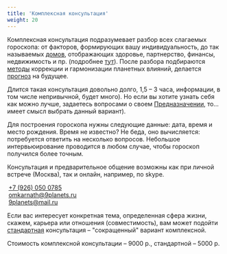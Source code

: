 ```yaml
---
title: 'Комплексная консультация'
weight: 20
---
```


Комплексная консультация подразумевает разбор всех слагаемых гороскопа: от факторов, формирующих вашу индивидуальность, до так называемых [домов](/services/horoscope), отображающих здоровье, партнерство, финансы, недвижимость и пр. (подробнее [тут](/services/horoscope)). После разбора подбираются [методы](/services/harmony) коррекции и гармонизации планетных влияний, делается [прогноз](/services/forecast) на будущее. 

<!-- more -->

Длится такая консультация довольно долго, 1,5 – 3 часа, информации, в том числе непривычной, будет много). Но если вы хотите узнать себя как можно лучше, задаетесь вопросами о своем [Предназначении](/services/purpose), то… имеет смысл выбрать данный вариант).

<a id="horoscope-data"></a>
Для построения гороскопа нужны следующие данные: дата, время и место рождения. Время не известно? Не беда, оно вычисляется: потребуется ответить на несколько вопросов. Небольшое интервьюирование проводится в любом случае, чтобы гороскоп получился более точным.

Консультация и предварительное общение возможны как при личной встрече (Москва), так и онлайн, например, по skype.

<ul style="list-style:none;padding-left:0;margin-left:0;">
    <li>
      <span style="white-space:nowrap;">
        <i class="fa fa-mobile fa-fw" style="margin-right: 0.2rem;"></i>
        <a href="tel:+79260500785">+7 (926) 050 0785</a>
      </span>
      </li>
    <li>
      <span style="white-space:nowrap;">
        <i class="fa fa-envelope-o fa-fw" style="margin-right: 0.2rem;"></i>
        <a href="mailto:omkarnath@9planets.ru">omkarnath@9planets.ru</a>
      </span>
    </li>
    <li>
      <span style="white-space:nowrap;">
        <i class="fa fa-skype fa-fw" style="margin-right: 0.2rem;"></i>
        <a href="skype:live:b2e3b6b4bfa7c9e2?chat">9planets@mail.ru</a>
      </span>
    </li>
    <li>
      <a href="https://vk.com/omkaranath">
        <i class="fa fa-vk fa-2x" aria-hidden="true"></i>
      </a>
    </li>
</ul>

Если вас интересует конкретная тема, определенная сфера жизни, скажем, карьера или отношения (совместимость), вам может подойти [стандартная](/services/basic-consult) консультация – "сокращенный" вариант комплексной.

Стоимость комплексной консультации – 9000 р., стандартной – 5000 р.